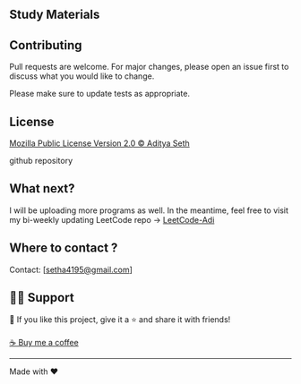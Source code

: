 
## Study Materials


## Contributing

Pull requests are welcome. For major changes, please open an issue first to discuss what you would like to change.

Please make sure to update tests as appropriate.

## License

[Mozilla Public License Version 2.0 © Aditya Seth](https://github.com/AdityaSeth777/StudyMaterials/blob/main/LICENSE)

github repository


## What next?

I will be uploading more programs as well.
In the meantime, feel free to visit my bi-weekly updating LeetCode repo -> [LeetCode-Adi](https://github.com/AdityaSeth777/LeetCode-Adi)

## Where to contact ?

Contact: [setha4195@gmail.com]

## 🙋‍♂️ Support

💙 If you like this project, give it a ⭐ and share it with friends!<br><br>
[☕ Buy me a coffee](https://www.buymeacoffee.com/adityaseth)

---

Made with ❤️ <br><br>
